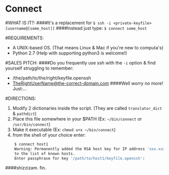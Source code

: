 Connect
=======

#WHAT IS IT?:
####It's a replacement for `$ ssh -i <private-keyfile> [username@[some_host]]`
####Instead just type: `$ connect some_host`

#REQUIREMENTS:
 - A UNIX-based OS. (That means Linux & Mac if you're new to computa's)
 - Python 2.7 (Help with supporting python3 is welcome!)

#SALES PITCH:
####Do you frequently use ssh with the `-i` option & find yourself struggling to remember:
 - /the/path/to/the/right/keyfile.openssh
 - TheRightUserName@the-correct-domain.com
####Well worry no more! Just:...

#DIRECTIONS:
 1.  Modify 2 dictionaries inside the script. (They are called `translator_dict` & `pathdict`)
 2.  Place this file somewhere in your $PATH (Ex: `~/bin/connect` or `/usr/bin/connect`)
 3.  Make it executable (Ex: `chmod u+x ~/bin/connect`)
 4.  from the shell of your choice enter:
 ```sh
     $ connect host1
     Warning: Permanently added the RSA host key for IP address 'xxx.xxx.xxx.xxx'
     to the list of known hosts.
     Enter passphrase for key '/path/to/host1/keyfile.openssh':
 ```


 ####shizzizam.
fin.
